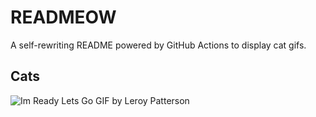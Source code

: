 # READMEOW

A self-rewriting README powered by GitHub Actions to display cat gifs.

## Cats

![Im Ready Lets Go GIF by Leroy Patterson](https://media2.giphy.com/media/CjmvTCZf2U3p09Cn0h/200.gif?cid=9acd02daa65kgtahkgxwi8e9fern2vgarecc6mxqc29aua4p&ep=v1_gifs_search&rid=200.gif&ct=g)
